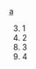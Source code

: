 <!DOCTYPE html>
<html lang="en">
<head>
    <meta charset="UTF-8">
    <meta name="viewport" content="width=device-width, initial-scale=1.0">
    <title>icon</title>
    <link rel="stylesheet" href="">
</head>
<body>
    <i class="fas fa-angle-double-right"></i>
    <abbr title="aaa">a</abbr>
    <ol>
        <li value="3">1</li>
        <li>2</li>
        <li value="8">3</li>
        <li>4</li>
    </ol>
</body>
</html>
